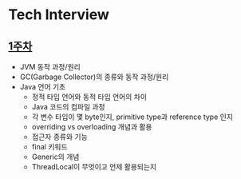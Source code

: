 # Tech Interview
## [1주차](https://github.com/ComputerScienceStudy/tech-interview/blob/main/STW/Week1.md)
- JVM 동작 과정/원리
- GC(Garbage Collector)의 종류와 동작 과정/원리
- Java 언어 기초
    - 정적 타입 언어와 동적 타입 언어의 차이
    - Java 코드의 컴파일 과정
    - 각 변수 타입이 몇 byte인지, primitive type과 reference type 인지
    - overriding vs overloading 개념과 활용
    - 접근자 종류와 기능
    - final 키워드
    - Generic의 개념
    - ThreadLocal이 무엇이고 언제 활용되는지